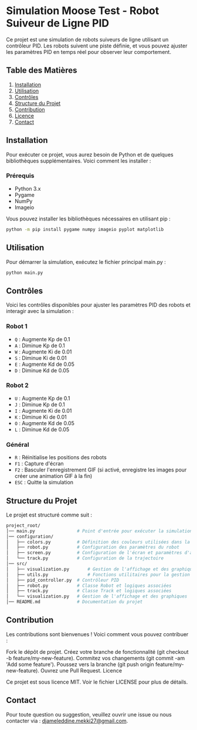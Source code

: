 # Simulation Moose Test - Robot Suiveur de Ligne PID

Ce projet est une simulation de robots suiveurs de ligne utilisant un contrôleur PID. Les robots suivent une piste définie, et vous pouvez ajuster les paramètres PID en temps réel pour observer leur comportement.

## Table des Matières

1. [Installation](#installation)
2. [Utilisation](#utilisation)
3. [Contrôles](#contrôles)
4. [Structure du Projet](#structure-du-projet)
5. [Contribution](#contribution)
6. [Licence](#licence)
7. [Contact](#contact)

## Installation

Pour exécuter ce projet, vous aurez besoin de Python et de quelques bibliothèques supplémentaires. Voici comment les installer :

### Prérequis

- Python 3.x
- Pygame
- NumPy
- Imageio

Vous pouvez installer les bibliothèques nécessaires en utilisant pip :

```bash
python -m pip install pygame numpy imageio pyplot matplotlib
```

## Utilisation

Pour démarrer la simulation, exécutez le fichier principal main.py :

```bash
python main.py
```

## Contrôles

Voici les contrôles disponibles pour ajuster les paramètres PID des robots et interagir avec la simulation :

### Robot 1

* `Q` : Augmente Kp de 0.1
* `A` : Diminue Kp de 0.1
* `W` : Augmente Ki de 0.01
* `S` : Diminue Ki de 0.01
* `E` : Augmente Kd de 0.05
* `D` : Diminue Kd de 0.05

### Robot 2

* `U` : Augmente Kp de 0.1
* `J` : Diminue Kp de 0.1
* `I` : Augmente Ki de 0.01
* `K` : Diminue Ki de 0.01
* `O` : Augmente Kd de 0.05
* `L` : Diminue Kd de 0.05

### Général

* `R` : Réinitialise les positions des robots
* `F1` : Capture d'écran
* `F2` : Basculer l'enregistrement GIF (si activé, enregistre les images pour créer une animation GIF à la fin)
* `ESC` : Quitte la simulation

## Structure du Projet

Le projet est structuré comme suit :

```bash
project_root/
│── main.py                # Point d'entrée pour exécuter la simulation
│── configuration/
│   ├── colors.py          # Définition des couleurs utilisées dans la simulation
│   ├── robot.py           # Configuration des paramètres du robot
│   ├── screen.py          # Configuration de l'écran et paramètres d'affichage
│   └── track.py           # Configuration de la trajectoire
│── src/
│   ├── visualization.py       # Gestion de l'affichage et des graphiques
│   ├── utils.py               # Fonctions utilitaires pour la gestion des événements et des captures
│   ├── pid_controller.py  # Contrôleur PID
│   ├── robot.py           # Classe Robot et logiques associées
│   ├── track.py           # Classe Track et logiques associées
│   └── visualization.py   # Gestion de l'affichage et des graphiques
│── README.md              # Documentation du projet
```
## Contribution

Les contributions sont bienvenues ! Voici comment vous pouvez contribuer :

Fork le dépôt de projet.
Créez votre branche de fonctionnalité (git checkout -b feature/my-new-feature).
Commitez vos changements (git commit -am 'Add some feature').
Poussez vers la branche (git push origin feature/my-new-feature).
Ouvrez une Pull Request.
Licence

Ce projet est sous licence MIT. Voir le fichier LICENSE pour plus de détails.

## Contact

Pour toute question ou suggestion, veuillez ouvrir une issue ou nous contacter via : djameleddine.mekki27@gmail.com.